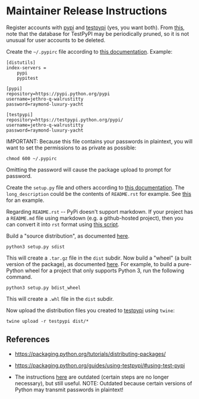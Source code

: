 # Maintainer Release Instructions

Register accounts with [pypi](https://pypi.org/account/register/) and [testpypi](https://test.pypi.org/account/register/)
(yes, you want both).  From [this](https://packaging.python.org/guides/using-testpypi/#using-test-pypi), note that the
database for TestPyPI may be periodically pruned, so it is not unusual for user accounts to be deleted.

Create the `~/.pypirc` file according to [this documentation](https://packaging.python.org/guides/migrating-to-pypi-org/).
Example:

    [distutils]
    index-servers =
        pypi
        pypitest

    [pypi]
    repository=https://pypi.python.org/pypi
    username=jethro-q-walrustitty
    password=raymond-luxury-yacht

    [testpypi]
    repository=https://testpypi.python.org/pypi/
    username=jethro-q-walrustitty
    password=raymond-luxury-yacht

IMPORTANT: Because this file contains your passwords in plaintext, you will want to set the permissions to as private as possible:

    chmod 600 ~/.pypirc

Omitting the password will cause the package upload to prompt for password.

Create the `setup.py` file and others according to
[this documentation](https://packaging.python.org/tutorials/distributing-packages/#initial-files).
The `long_description` could be the contents of `README.rst` for example.  See [this](setup.py) for an example.

Regarding `README.rst` -- PyPi doesn't support markdown.  If your project has a `README.md` file using markdown (e.g. a
github-hosted project), then you can convert it into `rst` format using [this script](generate-README.rst.py).

Build a "source distribution", as documented [here](https://packaging.python.org/tutorials/distributing-packages/#source-distributions).

    python3 setup.py sdist

This will create a `.tar.gz` file in the `dist` subdir.  Now build a "wheel" (a built version of the package), as documented
[here](https://packaging.python.org/tutorials/distributing-packages/#pure-python-wheels).  For example, to build a pure-Python
wheel for a project that only supports Python 3, run the following command.

    python3 setup.py bdist_wheel

This will create a `.whl` file in the `dist` subdir.

Now upload the distribution files you created to [testpypi](https://testpypi.python.org/pypi/) using `twine`:

    twine upload -r testpypi dist/*

## References

-   https://packaging.python.org/tutorials/distributing-packages/
-   https://packaging.python.org/guides/using-testpypi/#using-test-pypi

-   The instructions [here](http://peterdowns.com/posts/first-time-with-pypi.html) are outdated (certain steps are
    no longer necessary), but still useful.  NOTE: Outdated because certain versions of Python may transmit passwords
    in plaintext!

